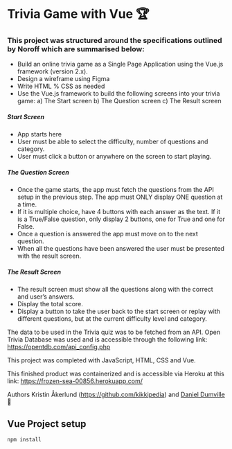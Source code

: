 
# Trivia Game with Vue 	:trophy:

### This project was structured around the specifications outlined by Noroff which are summarised below:

-	Build an online trivia game as a Single Page Application using the Vue.js framework (version 2.x).
-	Design a wireframe using Figma
-	Write HTML % CSS as needed
-	Use the Vue.js framework to build the following screens into your trivia game:
    a) The Start screen 
    b) The Question screen 
    c) The Result screen

##### Start Screen
- App starts here
- User must be able to select the difficulty, number of questions and category. 
- User must click a button or anywhere on the screen to start playing.

##### The Question Screen
- Once the game starts, the app must fetch the questions from the API setup in the previous step. The app must ONLY display ONE question at a time. 
- If it is multiple choice, have 4 buttons with each answer as the text. If it is a True/False question, only display 2 buttons, one for True and one for False.
- Once a question is answered the app must move on to the next question. 
- When all the questions have been answered the user must be presented with the result screen.

##### The Result Screen
- The result screen must show all the questions along with the correct and user’s answers.
- Display the total score. 
- Display a button to take the user back to the start screen or replay with different questions, but at the current difficulty level and category.

The data to be used in the Trivia quiz was to be fetched from an API. Open Trivia Database was used and is accessible through the following link: https://opentdb.com/api_config.php

This project was completed with JavaScript, HTML, CSS and Vue.

This finished product was containerized and is accessible via Heroku at this link:
https://frozen-sea-00856.herokuapp.com/

Authors Kristin Åkerlund (https://github.com/kikkipedia) and [Daniel Dumville](https://github.com/Dandandumdum) :handshake:



## Vue Project setup
```
npm install
```

